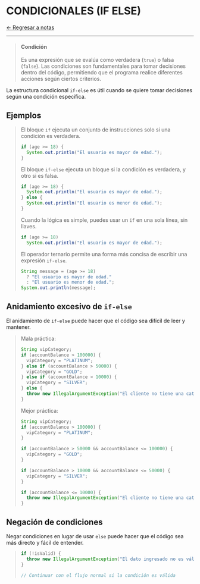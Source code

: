 # CONDICIONALES (IF ELSE)

[← Regresar a notas](../../../README.md) <br>

---

> #### Condición
> Es una expresión que se evalúa como verdadera (`true`) o falsa (`false`). 
> Las condiciones son fundamentales para tomar decisiones dentro del código, permitiendo que el programa realice diferentes acciones según ciertos criterios.

La estructura condicional `if-else` es útil cuando se quiere tomar decisiones según una condición específica.

## Ejemplos

> El bloque `if` ejecuta un conjunto de instrucciones solo si una condición es verdadera.
> ```java
> if (age >= 18) {
>   System.out.println("El usuario es mayor de edad.");
> }
> ```
> 
> El bloque `if-else` ejecuta un bloque si la condición es verdadera, y otro si es falsa.
> ```java
> if (age >= 18) {
>   System.out.println("El usuario es mayor de edad.");
> } else {
>   System.out.println("El usuario es menor de edad.");
> }
> ```
> 
> Cuando la lógica es simple, puedes usar un `if` en una sola línea, sin llaves.
> ```java
> if (age >= 18) 
>   System.out.println("El usuario es mayor de edad.");
> ```
> 
> El operador ternario permite una forma más concisa de escribir una expresión `if-else`.
> ```java
> String message = (age >= 18) 
>   ? "El usuario es mayor de edad." 
>   : "El usuario es menor de edad.";
> System.out.println(message);
> ```

## Anidamiento excesivo de `if-else`
El anidamiento de `if-else` puede hacer que el código sea difícil de leer y mantener.

> Mala práctica:
> ```java
> String vipCategory;
> if (accountBalance > 100000) {
>   vipCategory = "PLATINUM";
> } else if (accountBalance > 50000) {
>   vipCategory = "GOLD";
> } else if (accountBalance > 10000) {
>   vipCategory = "SILVER";
> } else {
>   throw new IllegalArgumentException("El cliente no tiene una categoría VIP");
> }
> ```
> 
> Mejor práctica:
> ```java
> String vipCategory;
> if (accountBalance > 100000) {
>   vipCategory = "PLATINUM";
> }
> 
> if (accountBalance > 50000 && accountBalance <= 100000) {
>   vipCategory = "GOLD";
> }
> 
> if (accountBalance > 10000 && accountBalance <= 50000) {
>   vipCategory = "SILVER";
> }
> 
> if (accountBalance <= 10000) {
>   throw new IllegalArgumentException("El cliente no tiene una categoría VIP");
> }
> ```

## Negación de condiciones
Negar condiciones en lugar de usar `else` puede hacer que el código sea más directo y fácil de entender.

> ```java
> if (!isValid) {
>   throw new IllegalArgumentException("El dato ingresado no es válido");
> }
> 
> // Continuar con el flujo normal si la condición es válida
> ```
